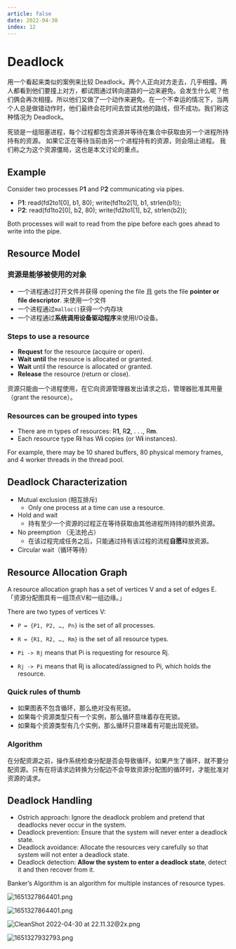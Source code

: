 ```yaml
---
article: false
date: 2022-04-30
index: 12
---
```


# Deadlock

用一个看起来类似的案例来比较 Deadlock。两个人正向对方走去，几乎相撞。两人都看到他们要撞上对方，都试图通过转向道路的一边来避免。会发生什么呢？他们俩会再次相撞。所以他们又做了一个动作来避免。在一个不幸运的情况下，当两个人总是做错动作时，他们最终会花时间去尝试其他的路线，但不成功。我们称这种情况为 Deadlock。

死锁是一组阻塞进程，每个过程都包含资源并等待在集合中获取由另一个进程所持持有的资源。 
 如果它正在等待当前由另一个进程持有的资源，则会阻止进程。 我们称之为这个资源僵局，这也是本文讨论的重点。

## Example

Consider two processes P**1** and P**2** communicating via pipes. 

- P**1**: read(fd2to1[0], b1, 80); write(fd1to2[1], b1, strlen(b1)); 
- P**2**: read(fd1to2[0], b2, 80); write(fd2to1[1], b2, strlen(b2)); 

Both processes will wait to read from the pipe before each goes ahead to write into the pipe. 

## Resource Model

### 资源是能够被使用的对象

- 一个进程通过打开文件并获得 opening the file 且 gets the file **pointer or file descriptor**.  来使用一个文件
- 一个进程通过`malloc()`获得一个内存块
- 一个进程通过**系统调用设备驱动程序**来使用I/O设备。

### Steps to use a resource

- **Request** for the resource (acquire or open). 
- **Wait until** the resource is allocated or granted.
- **Wait** until the resource is allocated or granted. 
- **Release** the resource (return or close). 

资源只能由一个进程使用，在它向资源管理器发出请求之后，管理器批准其用量（grant the resource）。

### Resources can be grouped into types

- There are m types of resources: R**1**, R**2**, . . ., R**m**. 
- Each resource type R**i** has W**i** copies (or W**i** instances). 

For example, there may be 10 shared buffers, 80 physical memory frames, and 4 worker threads in the thread pool. 

## Deadlock Characterization

- Mutual exclusion (相互排斥)
  - Only one process at a time can use a resource. 
- Hold and wait 
  - 持有至少一个资源的过程正在等待获取由其他进程所持持的额外资源。
- No preemption （无法抢占）
  - 在该过程完成任务之后，只能通过持有该过程的流程**自愿**释放资源。
- Circular wait（循环等待）

## Resource Allocation Graph

A resource allocation graph has a set of vertices V and a set of edges E. 「资源分配图具有一组顶点V和一组边缘。」

There are two types of vertices V: 

- `P = {P1, P2, …, Pn}` is the set of all processes. 
- `R = {R1, R2, …, Rm}` is the set of all resource types. 

- `Pi -> Rj` means that Pi is requesting for resource Rj. 
- `Rj -> Pi` means that Rj is allocated/assigned to Pi, which holds the resource. 

### Quick rules of thumb

- 如果图表不包含循环，那么绝对没有死锁。
- 如果每个资源类型只有一个实例，那么循环意味着存在死锁。
- 如果每个资源类型有几个实例，那么循环只意味着有可能出现死锁。

### Algorithm

在分配资源之前，操作系统检查分配是否会导致循环。如果产生了循环，就不要分配资源。只有在将请求边转换为分配边不会导致资源分配图的循环时，才能批准对资源的请求。

## Deadlock Handling

- Ostrich approach: Ignore the deadlock problem and pretend that deadlocks never occur in the system. 
- Deadlock prevention: Ensure that the system will never enter a deadlock state. 
- Deadlock avoidance: Allocate the resources very carefully so that system will not enter a deadlock state. 
- Deadlock detection: **Allow the system to enter a deadlock state**, detect it and then recover from it.

Banker’s Algorithm is an algorithm for multiple instances of resource types.

![1651327864401.png](https://pic.hanjiaming.com.cn/2022/04/30/814df4211d97f.png)

![1651327864401.png](https://pic.hanjiaming.com.cn/2022/04/30/814df4211d97f.png)

![CleanShot 2022-04-30 at 22.11.32@2x.png](https://pic.hanjiaming.com.cn/2022/04/30/8bdf625f119f4.png)

![1651327932793.png](https://pic.hanjiaming.com.cn/2022/04/30/441d19cdbda78.png)
